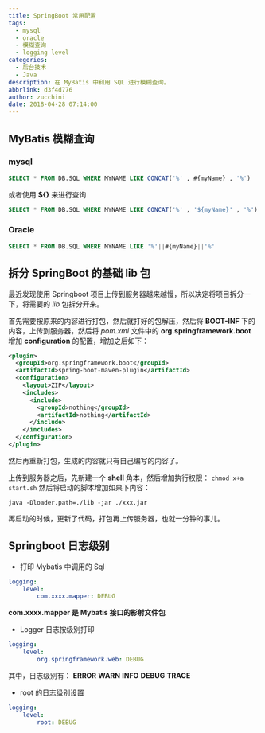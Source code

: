 ```yaml
---
title: SpringBoot 常用配置
tags:
  - mysql
  - oracle
  - 模糊查询
  - logging level
categories:
  - 后台技术
  - Java
description: 在 MyBatis 中利用 SQL 进行模糊查询。
abbrlink: d3f4d776
author: zucchini
date: 2018-04-28 07:14:00
---
```


## MyBatis 模糊查询

### mysql 

```sql
SELECT * FROM DB.SQL WHERE MYNAME LIKE CONCAT('%' , #{myName} , '%')
```

或者使用 **${}** 来进行查询

```sql
SELECT * FROM DB.SQL WHERE MYNAME LIKE CONCAT('%' , '${myName}' , '%')
```


### Oracle 

```sql
SELECT * FROM DB.SQL WHERE MYNAME LIKE '%'||#{myName}||'%'
```

## 拆分 SpringBoot 的基础 lib 包

最近发现使用 Springboot 项目上传到服务器越来越慢，所以决定将项目拆分一下，将需要的 _lib_ 包拆分开来。

首先需要按原来的内容进行打包，然后就打好的包解压，然后将 **BOOT-INF** 下的内容，上传到服务器，然后将 _pom.xml_ 文件中的 **org.springframework.boot** 增加 **configuration** 的配置，增加之后如下：

```xml
<plugin>
  <groupId>org.springframework.boot</groupId>
  <artifactId>spring-boot-maven-plugin</artifactId>
  <configuration>
    <layout>ZIP</layout>
    <includes>
      <include>
        <groupId>nothing</groupId>
        <artifactId>nothing</artifactId>
      </include>
    </includes>
  </configuration>
</plugin>
```

然后再重新打包，生成的内容就只有自己编写的内容了。

上传到服务器之后，先新建一个 **shell** 角本，然后增加执行权限： `chmod x+a start.sh` 然后将启动的脚本增加如果下内容：

```shell
java -Dloader.path=./lib -jar ./xxx.jar
```

再启动的时候，更新了代码，打包再上传服务器，也就一分钟的事儿。

## Springboot 日志级别

-   打印 Mybatis 中调用的 Sql

```yml
logging:
    level:
        com.xxxx.mapper: DEBUG
```

**com.xxxx.mapper 是 Mybatis 接口的影射文件包**

-   Logger 日志按级别打印

```yml
logging:
    level:
        org.springframework.web: DEBUG
```

其中，日志级别有： **ERROR** **WARN** **INFO** **DEBUG** **TRACE**

-   root 的日志级别设置

```yml
logging:
    level:
        root: DEBUG
```
